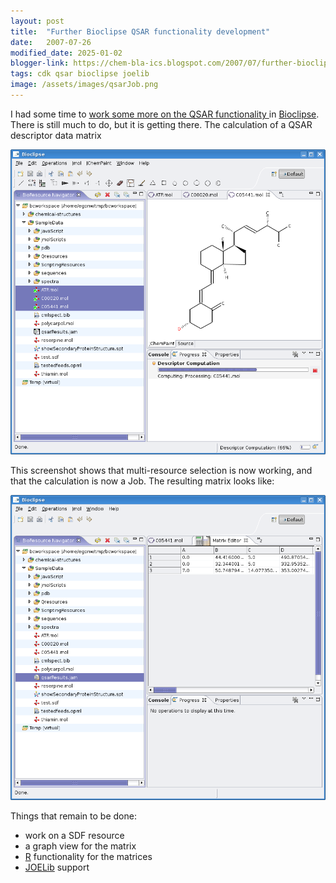 ```yaml
---
layout: post
title:  "Further Bioclipse QSAR functionality development"
date:   2007-07-26
modified_date: 2025-01-02
blogger-link: https://chem-bla-ics.blogspot.com/2007/07/further-bioclipse-qsar-functionality.html
tags: cdk qsar bioclipse joelib
image: /assets/images/qsarJob.png
---
```


I had some time to [work some more on the QSAR functionality <i class="fa-solid fa-recycle fa-xs"></i>](https://chem-bla-ics.linkedchemistry.info/2007/06/27/qsar-plugin-for-bioclipse-getting-in.html)
in [Bioclipse](http://www.bioclipse.net/). There is still much to do, but it is getting there. The calculation of a QSAR descriptor data matrix

![](/assets/images/qsarJob.png)

This screenshot shows that multi-resource selection is now working, and that the calculation is now a Job. The resulting matrix looks like:

![](/assets/images/qsarJob1.png)

Things that remain to be done:

* work on a SDF resource
* a graph view for the matrix
* [R](http://www.r-project.org/) functionality for the matrices
* [JOELib](http://joelib.sf.net/) support
